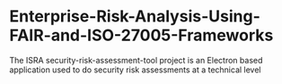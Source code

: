 # Enterprise-Risk-Analysis-Using-FAIR-and-ISO-27005-Frameworks
The ISRA security-risk-assessment-tool project is an Electron based application used to do security risk assessments at a technical level
